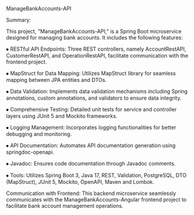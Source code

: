 ManageBankAccounts-API

Summary:

This project, "ManageBankAccounts-API," is a Spring Boot microservice designed for managing bank accounts. It includes the following features:

⦁ RESTful API Endpoints: Three REST controllers, namely AccountRestAPI, CustomerRestAPI, and OperationRestAPI, facilitate communication with the frontend project.

⦁ MapStruct for Data Mapping: Utilizes MapStruct library for seamless mapping between JPA entities and DTOs.

⦁ Data Validation: Implements data validation mechanisms including Spring annotations, custom annotations, and validators to ensure data integrity.

⦁ Comprehensive Testing: Detailed unit tests for service and controller layers using JUnit 5 and Mockito frameworks.

⦁ Logging Management: Incorporates logging functionalities for better debugging and monitoring.

⦁ API Documentation: Automates API documentation generation using springdoc-openapi.

⦁ Javadoc: Ensures code documentation through Javadoc comments.

⦁ Tools: Utilizes Spring Boot 3, Java 17, REST, Validation, PostgreSQL, DTO (MapStruct), JUnit 5, Mockito, OpenAPI, Maven and Lombok.

Communication with Frontend:
This backend microservice seamlessly communicates with the ManageBankAccounts-Angular frontend project to facilitate bank account management operations.
